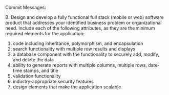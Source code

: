 Commit Messages:

B.  Design and develop a fully functional full stack (mobile or web) software product that addresses your identified business problem or organizational need. Include each of the following attributes, as they are the minimum required elements for the application:

1. code including inheritance, polymorphism, and encapsulation 
2. search functionality with multiple row results and displays
3. a database component with the functionality to securely add, modify, and delete the data
4. ability to generate reports with multiple columns, multiple rows, date-time stamps, and title
5. validation functionality 
6. industry-appropriate security features
7. design elements that make the application scalable